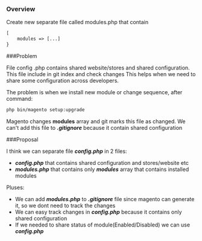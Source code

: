 ### Overview

Create new separate file called modules.php that contain
```php 
[
    modules => [...]
}
```

###Problem

File config .php contains shared website/stores and shared configuration. 
This file include in git index and check changes
This helps when we need to share some configuration across developers. 

The problem is when we install new module or change sequence, after command:

```bash
php bin/magento setup:upgrade
```
Magento changes __modules__ array and git marks this file as changed. 
We can't add this file to ___.gitignore___ because it contain shared configuration


###Proposal 

I think we can separate file ___config.php___ in 2 files:
* ___config.php___ that contains shared configuration and stores/website etc
* ___modules.php___ that contains only ___modules___ array that contains installed modules

Pluses:
* We can add ___modules.php___ to ___.gitignore___ file since magento can generate it, so we dont need to track the changes
* We can easy track changes in ___config.php___ because it contains only shared configuration
* If we needed to share status of module(Enabled/Disabled) we can use ___config.php___ 
